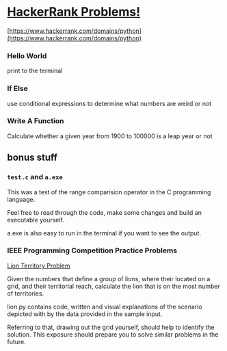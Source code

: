 # [HackerRank Problems!](https://www.hackerrank.com/domains/python)

[https://www.hackerrank.com/domains/python](https://www.hackerrank.com/domains/python)

### Hello World

print to the terminal

### If Else

use conditional expressions to determine what numbers are weird or not

### Write A Function

Calculate whether a given year from 1900 to 100000 is a leap year or not

## bonus stuff
    
### `test.c` and `a.exe`

This was a test of the range comparision operator in the C programming language.

Feel free to read through the code, make some changes and build an executable yourself.

a.exe is also easy to run in the terminal if you want to see the output.

### IEEE Programming Competition Practice Problems

[Lion Territory Problem](https://csacademy.com/ieeextreme-practice/task/15443fc9f89feb90bc30096f43b308af/)

Given the numbers that define a group of lions, where their located on a grid, and their territorial reach, calculate the lion that is on the most number of territories.

lion.py contains code, written and visual explanations of the scenario depicted with by the data provided in the sample input.

Referring to that, drawing out the grid yourself, should help to identify the solution. This exposure should prepare you to solve similar problems in the future.